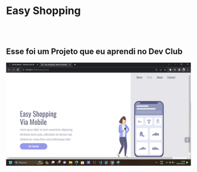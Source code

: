 <h1>Easy Shopping</h1>
<br>
<br>
<h2>Esse foi um Projeto que eu aprendi no <ahref="https://rodolfomori.com.br/devclub">Dev Club</a></h2>
<img src="https://github.com/alisonwillf/Easy-Shopping/blob/master/assets/Easy%20Shopping%20desk.png">
